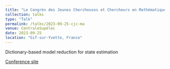 ```yaml
---
title: "Le Congrès des Jeunes Chercheuses et Chercheurs en Mathématiques et Applications 2023"
collection: talks
type: "Talk"
permalink: /talks/2023-09-25-cjc-ma
venue: CentraleSupélec
date: 2023-09-25
location: "Gif-sur-Yvette, France"
---
```



Dictionary-based model reduction for state estimation

[Conference site](https://cjcma2023.sciencesconf.org/)